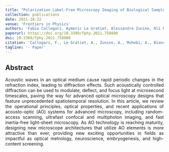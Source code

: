 ```yaml
---
title: "Polarization Label-Free Microscopy Imaging of Biological Samples by Exploiting the Zeeman Laser Emission"
collection: publications
date: 2021-10-22
venue: 'Frontiers in Physics'
authors: 'Fabio Callegari, Aymeric Le Gratiet, Alessandro Zunino, Ali Mohebi, Paolo Bianchini, Alberto Diaspro'
paperurl: https://doi.org/10.3389/fphy.2021.758880
doi: 10.3389/fphy.2021.758880
citation: 'Callegari, F., Le Gratiet, A., Zunino, A., Mohebi, A., Bianchini, P., & Diaspro, A. (2021). Polarization Label-Free Microscopy Imaging of Biological Samples by Exploiting the Zeeman Laser Emission. Frontiers in Physics, 9, 758880.'
tagline: '- Paper'
---
```


<h2> Abstract </h2>
<p align= "justify">
Acoustic waves in an optical medium cause rapid periodic changes in the refraction index, leading to diffraction effects. Such acoustically controlled diffraction can be used to modulate, deflect, and focus light at microsecond timescales, paving the way for advanced optical microscopy designs that feature unprecedented spatiotemporal resolution. In this article, we review the operational principles, optical properties, and recent applications of acousto-optic (AO) systems for advanced microscopy, including random-access scanning, ultrafast confocal and multiphoton imaging, and fast inertia-free light-sheet microscopy. As AO technology is reaching maturity, designing new microscope architectures that utilize AO elements is more attractive than ever, providing new exciting opportunities in fields as impactful as optical metrology, neuroscience, embryogenesis, and high-content screening.